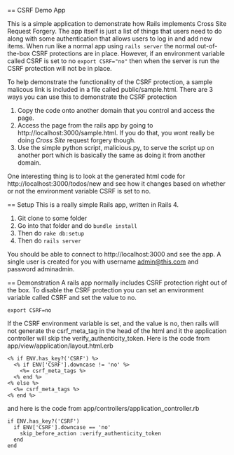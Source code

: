 == CSRF Demo App

This is a simple application to demonstrate how Rails implements Cross Site Request Forgery. The app itself is just a
list of things that users need to do along with some authentication that allows users to log in and add new items. 
When run like a normal app using `rails server` the normal out-of-the-box CSRF protections are in place. However, 
if an environment variable called CSRF is set to no `export CSRF="no"` then when the server is run the CSRF protection 
will not be in place.

To help demonstrate the functionality of the CSRF protection, a sample malicous link is included in a file called public/sample.html.
There are 3 ways you can use this to demonstrate the CSRF protection

1. Copy the code onto another domain that you control and access the page.
2. Access the page from the rails app by going to http://localhost:3000/sample.html. If you do that, you wont really be doing *Cross Site*
request forgery though.
3. Use the simple python script, malicious.py, to serve the script up on another port which is basically the same as doing it
from another domain.

One interesting thing is to look at the generated html code for http://localhost:3000/todos/new and see how it changes based on whether
or not the environment variable CSRF is set to no.

== Setup
This is a really simple Rails app, written in Rails 4. 
1. Git clone to some folder
2. Go into that folder and do `bundle install`
3. Then do `rake db:setup`
4. Then do `rails server`

You should be able to connect to http://localhost:3000 and see the app. 
A single user is created for you with username admin@this.com and password adminadmin.

== Demonstration
A rails app normally includes CSRF protection right out of the box. To disable the CSRF protection you can set an environment variable
called CSRF and set the value to no.

`export CSRF=no`

If the CSRF environment variable is set, and the value is no, then rails will not generate the csrf\_meta\_tag in the head
of the html and it the application controller will skip the verify\_authenticity\_token. Here is the code from 
app/view/application/layout.html.erb

    <% if ENV.has_key?('CSRF') %>
      <% if ENV['CSRF'].downcase != 'no' %>
        <%= csrf_meta_tags %>
      <% end %>
    <% else %>
      <%= csrf_meta_tags %>
    <% end %>

and here is the code from app/controllers/application\_controller.rb

    if ENV.has_key?('CSRF')
      if ENV['CSRF'].downcase == 'no'
        skip_before_action :verify_authenticity_token
      end
    end
 
 